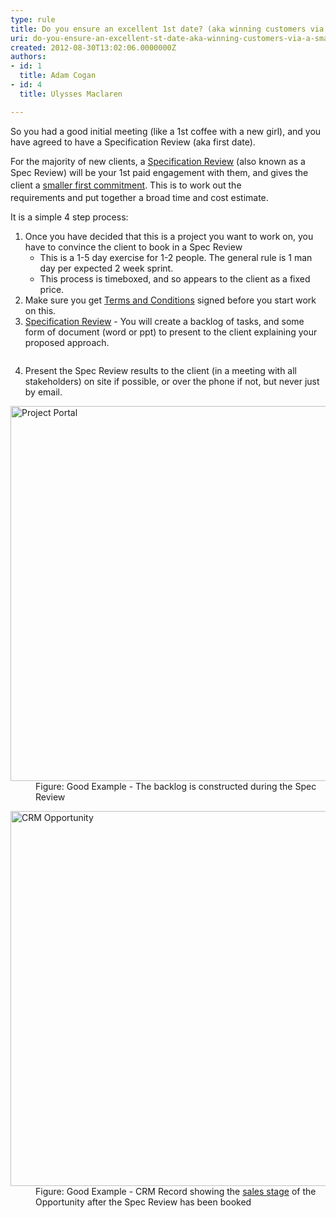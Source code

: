 ```yaml
---
type: rule
title: Do you ensure an excellent 1st date? (aka winning customers via a smaller "Specification Review")
uri: do-you-ensure-an-excellent-st-date-aka-winning-customers-via-a-smaller-specification-review
created: 2012-08-30T13:02:06.0000000Z
authors:
- id: 1
  title: Adam Cogan
- id: 4
  title: Ulysses Maclaren

---
```




<span class='intro'> <p>So you had a good initial meeting (like a 1st coffee with a new girl), and you have agreed to have a Specification Review (aka first date).​</p><p>For the majority of new clients, a&#160;<a href="/spec-do-you-conduct-a-specification-review-(ask-for-a-coffee-not-a-marriage)">Specification Review</a>&#160;(also known as a Spec Review) will be your 1st paid engagement with them,&#160;<span style="line-height&#58;20.799999237060547px;">and&#160;gives&#160;the client a <a href="/Pages/Aim-for-an-advancement-rather-than-a-continuance.aspx">smaller first commitment</a>​.</span>&#160;This is to work out the requirements&#160;and&#160;put together a broad time and cost estimate.</p><p>It is a simple&#160;4 step process&#58;</p> </span>


<ol><li>​Once you have decided that this is a project you want to work on, you have to convince the client to book in a Spec Review <ul><li>This is a 1-5 day exercise for 1-2 people. The general rule is 1 man day per expected 2 week sprint.</li>
<li>This process is timeboxed, and so appears to the client as a fixed price.</li></ul></li>
<li>Make sure you get <a href="http&#58;//www.ssw.com.au/ssw/standards/forms/ConsultingOrderTermsConditions.aspx">Terms and C​onditions</a> signed before you start work on this.</li>
<li><a href="/rules">Specification Review</a> -&#160;You will create a backlog of tasks, and some form of document (word or ppt) to present to the client explaining your proposed approach.
<dl class="image">
<dt><img src="/PublishingImages/ms-ppt-word-logos.jpg" alt="" /></dt>
</dl>
</li>
<li>Present the Spec Review results to the client (in a meeting with all stakeholders) on site if possible, or over the phone if not, but never just by email.</li></ol>
<dl class="goodImage"><dt><img alt="Project Portal" src="/PublishingImages/ProductBacklog.jpg" style="width&#58;600px;" /> </dt>
<dd>Figure&#58; Good Example - The backlog is constructed during the Spec Review</dd></dl>
<dl class="goodImage"><dt><img alt="CRM Opportunity" src="/PublishingImages/CRMOpportunitySalesStage.jpg" style="width&#58;600px;" /> </dt>
<dd>Figure&#58; Good Example - CRM Record showing the <a href="/Pages/The-6-stages-in-the-Sales-Pipeline.aspx">sales stage</a> of the Opportunity after the Spec Review has been booked</dd></dl>



